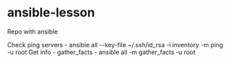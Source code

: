 # ansible-lesson

Repo with ansible 


Check ping servers    - ansible all --key-file ~/.ssh/id_rsa -i inventory -m ping -u root
Get info              - gather_facts - ansible all -m gather_facts -u root 